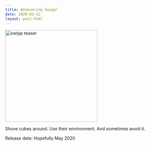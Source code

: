 ```yaml
---
title: Announcing Swipp!
date: 2020-03-12
layout: post.html
---
```

<style>
.teaser {
  width: 300px !important;
}
</style>

<img class="teaser" src="/img/swipp-teaser.gif" alt="swipp teaser"/>

Shove cubes around. Use their environment. And sometimes avoid it.

Release date: Hopefully May 2020
